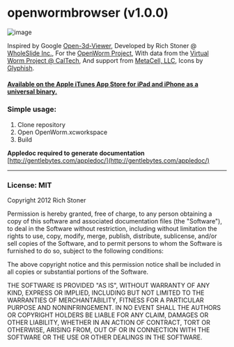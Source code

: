 openwormbrowser (v1.0.0)
===============

![image](https://raw.github.com/richstoner/openwormbrowser/master/owbscreenshot.jpg?login=richstoner&token=2dc1494a9816411d611e8142d1ebbc99)

Inspired by Google [Open-3d-Viewer](https://code.google.com/p/open-3d-viewer/), Developed by Rich Stoner @ [WholeSlide Inc.](http://www.wholeslide.com), For the [OpenWorm Project](http://www.openworm.org/), With data from the [Virtual Worm Project @ CalTech](http://caltech.wormbase.org/virtualworm/), And support from [MetaCell, LLC](http://www.metacell.us), Icons by [Glyphish](http://glyphish.com).

#### [Available on the Apple iTunes App Store for iPad and iPhone as a universal binary.](https://itunes.apple.com/us/app/openworm-browser/id595581306?mt=8&uo=4)


### Simple usage:
1. Clone repository
2. Open OpenWorm.xcworkspace
3. Build


**Appledoc required to generate documentation** [http://gentlebytes.com/appledoc/](http://gentlebytes.com/appledoc/) 

___

### License: MIT

Copyright 2012 Rich Stoner

Permission is hereby granted, free of charge, to any person obtaining
a copy of this software and associated documentation files (the
"Software"), to deal in the Software without restriction, including
without limitation the rights to use, copy, modify, merge, publish,
distribute, sublicense, and/or sell copies of the Software, and to
permit persons to whom the Software is furnished to do so, subject to
the following conditions:

The above copyright notice and this permission notice shall be
included in all copies or substantial portions of the Software.

THE SOFTWARE IS PROVIDED "AS IS", WITHOUT WARRANTY OF ANY KIND,
EXPRESS OR IMPLIED, INCLUDING BUT NOT LIMITED TO THE WARRANTIES OF
MERCHANTABILITY, FITNESS FOR A PARTICULAR PURPOSE AND
NONINFRINGEMENT. IN NO EVENT SHALL THE AUTHORS OR COPYRIGHT HOLDERS BE
LIABLE FOR ANY CLAIM, DAMAGES OR OTHER LIABILITY, WHETHER IN AN ACTION
OF CONTRACT, TORT OR OTHERWISE, ARISING FROM, OUT OF OR IN CONNECTION
WITH THE SOFTWARE OR THE USE OR OTHER DEALINGS IN THE SOFTWARE.

